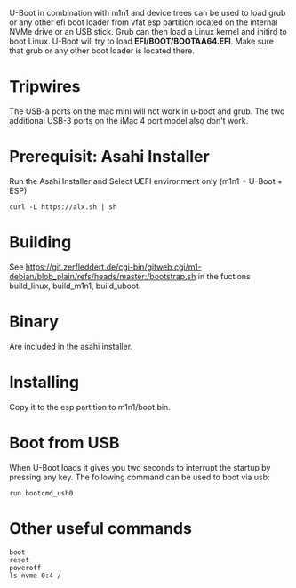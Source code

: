 U-Boot in combination with m1n1 and device trees can be used to load grub or
any other efi boot loader from vfat esp partition located on the internal NVMe drive
or an USB stick. Grub can then load a Linux kernel and initird to boot Linux. U-Boot will try to load **EFI/BOOT/BOOTAA64.EFI**.
Make sure that grub or any other boot loader is located there.

# Tripwires

The USB-a ports on the mac mini will not work in u-boot and grub. The two additional USB-3 ports on the iMac 4 port model also don't work.

# Prerequisit: Asahi Installer

Run the Asahi Installer and Select UEFI environment only (m1n1 + U-Boot + ESP)
```
curl -L https://alx.sh | sh
```

# Building
See
https://git.zerfleddert.de/cgi-bin/gitweb.cgi/m1-debian/blob_plain/refs/heads/master:/bootstrap.sh
in the fuctions build_linux, build_m1n1, build_uboot.

# Binary

Are included in the asahi installer.

# Installing
Copy it to the esp partition to m1n1/boot.bin.

# Boot from USB

When U-Boot loads it gives you two seconds to interrupt the startup by pressing
any key. The following command can be used to boot via usb:

```
run bootcmd_usb0
```

# Other useful commands

```
boot
reset
poweroff
ls nvme 0:4 /
```
